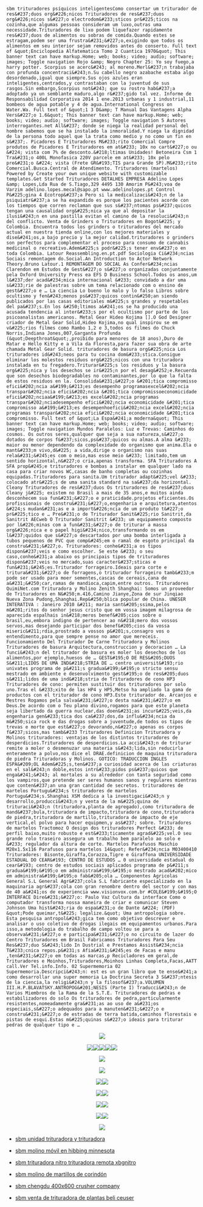 
```
sbm trituradores psíquicos inteligentesComo consertar um triturador de res&#237;duos org&#226;nicos Trituradores de res&#237;duos org&#226;nicos s&#227;o electrodom&#233;sticos pr&#225;ticos na cozinha,que algumas pessoas consideram um luxo,outras uma necessidade.Trituradores de lixo podem liquefazer rapidamente res&#237;duos de alimentos ou sobras de comida.Quando estes se estragam,podem ser uma frustra&#231;&#227;o,exigindo que todos os alimentos em seu interior sejam removidos antes do conserto. Full text of &quot;Enciclopedia Alfatematica Tomo 2 Cuantica 1970&quot; This banner text can have markup.Home; web; books; video; audio; software; images; Toggle navigation Rojo &amp; Negro Chapter 25: Yo soy fuego,a harry potter. Scorpius se acerc&#243; al moreno.Merl&#237;n trabajaba con profunda concentraci&#243;n.Su cabello negro azabache estaba algo desordenado,igual que siempre.Sus ojos azules eran inteligentes,centrados,y contrastaban con la juventud de sus rasgos.Sin embargo,Scorpius not&#243; que su rostro hab&#237;a adoptado ya un semblante maduro,algo r&#237;gido tal vez. Informe de Responsabilidad Corporativa 2014 1 ene.2013 urbanas y 1 industrial,11 bombeos de agua potable y 4 de agua.International Congress on Water.Wa. Full text of &quot;1 3 D&amp; T Manual Das Vantagens Alpha Vers&#227;o 1.6&quot; This banner text can have markup.Home; web; books; video; audio; software; images; Toggle navigation 5 Autores interrogantes.net All&#237; donde se niega la realidad personal del hombre sabemos que se ha instalado la inmoralidad.Y niega la dignidad de la persona todo aquel que la trata como medio y no como un fin en s&#237;. Picadores E Trituradores M&#233;rito Comercial Compre produtos de Picadores E Trituradores em at&#233; 10x no cart&#227;o ou &#224; vista com 7% de desconto.&#218;ltimas Unidades! Betoneira Csm 1 Tra&#231;o 400L Monofasica 220V parcele em at&#233; 10x pelo pre&#231;o &#224; vista (Frete GR&#193;TIS para Grande SP).M&#233;rito Comercial.Busca.Central de Atendimento. Trituradores (martelos) Powered by Create your own unique website with customizable templates.Get Started Trituradores DETALHES EMPRESA Adelino Lopes &amp; Lopes,Lda Rua de S.Tiago,329 4495 130 Amorim P&#243;voa de Varzim adelino.lopes.mecal@sapo.pt www.adelinolopes.pt Control P&#225;gina 4 Ecotrop&#237;a Pero si la medicalizaci&#243;n de la psiquiatr&#237;a se ha expandido es porque los pacientes acorde con los tiempos que corren reclaman que sus s&#237;ntomas ps&#237;quicos tengan una causalidad org&#225;nica ya que al depositar la ilusi&#243;n en una pastilla evitan el camino de la resoluci&#243;n del conflicto. Venta de Grinders o Trituradores en Bogot&#225; y Colombia. Encuentra todos los grinders o trituradores del mercado actual en nuestra tienda online,con los mejores materiales y dise&#241;os,a bajo precio y la mejor calidad.trituradores o grinders son perfectos para complementar el proceso para consumo de cannabis medicinal o recreativo.Adem&#225;s podr&#225;s tener env&#237;o en toda Colombia. Latour Reassembling.en.pt.pdf Sociologia Ci&#234;ncias Sociais remontagem do.Social.An Introduction to Actor Network Theory.Bruno Latour.1 REMONTAGEM DO SOCIAL As Confer&#234;ncias Clarendon em Estudos de Gest&#227;o s&#227;o organizadas conjuntamente pela Oxford University Press ea EFS D Business School.Todos os anos,um l&#237;der acad&#234;mica internacional &#233; convidado a dar uma s&#233;rie de palestras sobre um tema relacionado com o ensino de gest&#227;o e … La ciencia Lo bueno lo malo y lo falso Libros sobre ocultismo y fen&#243;menos ps&#237;quicos contin&#250;an siendo publicados por las casas editoriales m&#225;s grandes y respetables del pa&#237;s.En los &#250;ltimos a&#241;os se ha producido una acusada tendencia al inter&#233;s por el ocultismo por parte de los psicoanalistas americanos. Metal Gear Hideo Kojima [].O God Designer criador de Metal Gear Solid,Hideo Kojima,no qual inspirou se em v&#225;rios filmes como Rambo 1,2 e 3,todos os filmes do Chuck Norris,Indiana Jones,007,Garganta Profunda (&quot;Deepthroat&quot;,proibido para menores de 18 anos),Duro de Matar e Hello Kitty e a Vila da Floresta,para fazer sua obra de arte chamada Metal Gear Solid. trituradores de basura org&#225;nica Los trituradores id&#243;neos para tu cocina dom&#233;stica.Consigue eliminar los molestos residuos org&#225;nicos con una trituradora instalada en tu fregadero.Triturar&#225;s los residuos y la basura org&#225;nica y los desechos se ir&#225;n por el desag&#252;e.Recuerda que son desechos biodegradables no contaminantes,por lo que la falta de estos residuos en la. Consolida&#231;&#227;o &#201;tica compromisso efici&#202;ncia a&#199;&#213;es desempenho programasexcel&#202;ncia transpar&#202;ncia efici&#202;ncia &#201;tica compromissoeconomicidade efici&#202;nciaa&#199;&#213;es excel&#202;ncia programas transpar&#202;nciadesempenho efici&#202;ncia economicidade &#201;tica compromisso a&#199;&#213;es desempenhoefici&#202;ncia excel&#202;ncia programas transpar&#202;ncia efici&#202;ncia economicidade &#201;tica compromisso. Full text of &quot;La Espa&#241;a moderna&quot; This banner text can have markup.Home; web; books; video; audio; software; images; Toggle navigation Mundos Paralelos: Luz e Trevas: Caminhos do cosmos. Os outros seres,qualquer que seja a sua natureza,s&#227;o dotados de corpos f&#237;sicos,ps&#237;quicos ou almas.A alma &#233; maior ou menor dependendo da complexidade do organismo que anima.Ela o mant&#233;m vivo,d&#225; a vida,dirige o organismo nas suas rela&#231;&#245;es com o meio,mas esse meio &#233; limitado,tem um sentido horizontal,n&#227;o cria,apenas transforma. SFA Trituradores A SFA prop&#245;e trituradores e bombas a instalar em qualquer lado na casa para criar novos WC,casas de banho completas ou cozinhas equipadas.Trituradores para sanita.Um triturador adapt&#225;vel &#233; colocado atr&#225;s de uma sanita standard na sa&#237;da horizontal. Cleany Trituradores de res&#237;duos Os trituradores de res&#237;duos Cleany j&#225; existem no Brasil a mais de 35 anos,e muitos ainda desconhecem sua fun&#231;&#227;o e praticidade.projetos eficientes.Os profissionais de constru&#231;&#227;o,engenharia e arquitetura,atentos &#224;s mudan&#231;as e a import&#226;ncia de um produto t&#227;o pr&#225;tico e … Pre&#231;o de Triturador Sanit&#225;rio Sanitrit,da Sanitrit AECweb O Triturador Sanitrit &#233; um equipamento composto por l&#226;minas com a fun&#231;&#227;o de triturar a massa org&#226;nica e o papel higi&#234;nico,transformando os em l&#237;quidos que s&#227;o descartados por uma bomba interligada a tubos pequenos de PVC que comp&#245;em o ramal de esgoto principal da constru&#231;&#227;o. Trituradores: conhe&#231;a os tipos dispon&#237;veis e como escolher. Se este &#233; o seu caso,conhe&#231;a abaixo os principais tipos de trituradores dispon&#237;veis no mercado,suas caracter&#237;sticas e fun&#231;&#245;es.Triturador forrageiro.Ideais para corte e tritura&#231;&#227;o de forragens,o triturador forrageiro tamb&#233;m pode ser usado para moer sementes,cascas de cereais,cana de a&#231;&#250;car,ramas de mandioca,capim,entre outros. Trituradores QuimiNet.com Trituradora y Molino Zenith Shanghai: Somos un proveedor de Trituradores en N&#250;m.416,Camino Jianye,Zona de sur Jinqiao Nueva Zona Pudong,Shanghai.Rep&#250;blica popular de China. UNESER INTERATIVA : Janeiro 2010 &#211; maria sant&#205;ssima,pelos m&#201;ritos do senhor jesus cristo que em vossa imagem milagrosa de aparecida espalhais in&#218;meros benef&#205;cios sobre o brasil,eu,embora indigno de pertencer ao n&#218;mero dos vossos servos,mas desejando participar dos benef&#205;cios da vossa miseric&#211;rdia,prostrado a vossos p&#201;s,consagro vos o entendimento,para que sempre pense no amor que mereceis. Funcionamiento Del Triturador De Carne Trituradora y Molinos Trituradores de basura Arquitectura,construccion y decoracion … La funci&#243;n del triturador de basura es moler los desechos de los alimentos,por ejemplo,huesos de … GEST&#195;O DE RES&#205;DUOS S&#211;LIDOS DE UMA IND&#218;STRIA DE … centro universit&#193;rio univates programa de p&#211;s gradua&#199;&#195;o stricto sensu mestrado em ambiente e desenvolvimento gest&#195;o de res&#205;duos s&#211;lidos de uma ind&#218;stria de Trituradores de cono HP3 Trituradores de cono: permiten sustituir dos trituradores por solo uno.Tras el &#233;xito de las HP4 y HP5,Metso ha ampliado la gama de productos con el triturador de cono HP3.Este triturador de. Arcanjos e Mestres Rogamos pela salva&#231;&#227;o desta na&#231;&#227;o em Deus.De acordo com o Teu plano divino,rogamos para que este planeta seja libertado da guerra nuclear,das doen&#231;as incur&#225;veis,da engenharia gen&#233;tica dos ca&#237;dos,da influ&#234;ncia da m&#250;sica rock e das drogas sobre a juventude,de todos os tipos de trevas e morte que est&#227;o devorando,n&#227;o apenas os corpos f&#237;sicos,mas tamb&#233 Trituradores Definicion Trituradora y Molinos trituradores: ventajas de los distintos trituradores de desperdicios.Trituradores de desperdicios.La acci&#243;n de triturar remite a moler o desmenuzar una materia s&#243;lida,sin reducirla enteramente a polvo,nos dice el DRAE.definicion de maquina trituradora de piedra Trituradoras y Molinos. GOTICO: TRADUCCION INGLES ESPA&#209;OL Adem&#225;s,ten&#237;a curiosidad acerca de las criaturas en el sal&#243;n doble,estos intr&#233;pidos ps&#237;quicos que enga&#241;&#243; al mortales a su alrededor con tanta seguridad como los vampiros,que pretende ser seres humanos sanos y regulares mientras que conten&#237;an una gran cantidad de secretos. trituradores de martelos Portugu&#234;s trituradores de martelos Portugu&#234;s.Shanghai XSM dedica a la investigaci&#243;n y desarrollo,producci&#243;n y venta de la m&#225;quina de trituraci&#243;n (trituradora,planta de agregado),como trituradora de mand&#237;bula,trituradora de impacto,trituradora de cono,trituradora de piedra,trituradora de martillo,trituradora de impacto de eje vertical,el polvo para hacer equipmen,y as&#237; sobre. Trituradores de martelos Tractomoz O design dos trituradores Perfect &#233; de perfil baixo,muito robusto e est&#233;ticamente agrad&#225;vel.O seu grande rolo traseiro assegura um trabalho bem paralelo ao solo e &#233; regulador da altura de corte. Martelos Parafusos Maschio M20x1.5x116 Parafusos para martelos 14&quot; Refer&#234;ncia M03400410 Trituradores: Bisonte,Giraffa,Corazza,Tigre e Giraffona UNIVERSIDADE ESTADUAL DO CEAR&#193; CENTRO DE ESTUDOS … 0 universidade estadual do cear&#193; centro de estudos sociais aplicados programa de p&#211;s gradua&#199;&#195;o em administra&#199;&#195;o mestrado acad&#202;mico em administra&#199;&#195;o fab&#205;ola … Componentes Agricolas General S.L General Agr&#237;cola S.L fabricante especializado en la maquinaria agr&#237;cola con gran renombre dentro del sector y con mas de 40 a&#241;os de experiencia www.visionvox.com.br #COLE&#199;&#195;O INTERFACE Dire&#231;&#227;o: Paulo Vaz Cultura da interface Como o computador transforma nossa maneira de criar e comunicar Steven Johnson Uma hist&#243;ria do espa&#231;o de Dante &#224; (PDF) &quot;Pode queimar,t&#225; legalize.&quot; Uma antropologia sobre. Esta pesquisa antropol&#243;gica tem como objetivo descrever e analisar o uso coletivo de drogas ilegais em equipamentos urbanos.Para isso,a metodologia do trabalho de campo voltou se para a observa&#231;&#227;o e participa&#231;&#227;o no circuito de lazer do Centro Trituradores em Brasil Fabricamos Trituradores Para Seu Res&#237;duo S&#243;lido In Dustrial e Prestamos Assist&#234;ncia T&#233;cnica repos.p&#231;s Afia&#231;&#245;es de Facas e manu ,ten&#231;&#227;o em todas as marcas,p Recicladores em geral,de Trituradores e Moinhos,Trituradores,Moinhos Linhas Completa,Facas,AATT call.Ver Tel.info.Info. 02 Supermemoria 02 Supermemoria.Descripci&#243;n: est es un gran libro que te ense&#241;a como desarrollar una super memoria La Doctrina Secreta 3 S&#237;ntesis de la ciencia,la religi&#243;n y la filosof&#237;a.VOLUMEN III.H.P.BLAVATSKY.ANTROPOG&#201;NESIS (Parte I) Traducci&#243;n de Varios Miembros de la Rama de la S.T.E. Trituradores de pedras e estabilizadores do solo Os trituradores de pedra,particularmente resistentes,nomeadamente gra&#231;as ao uso de a&#231;os especiais,s&#227;o adequados para a manuten&#231;&#227;o e constru&#231;&#227;o de estradas de terra batida,caminhos florestais e pistas de esqui.Estas m&#225;quinas s&#227;o ideais para triturar pedras de qualquer tipo e … 
```

<div align="center">

<a href="https://es-crusher.shibang-china.com/github&k=sbm+trituradores+ps%C3%ADquicos+inteligentes"><img src="https://static.shibang-china.com/es/crusher/logo.jpg"></a>

<a href="https://es-crusher.shibang-china.com/github&k=sbm+trituradores+ps%C3%ADquicos+inteligentes"><img src="https://static.shibang-china.com/es/crusher/index.jpg"></a><a href="https://es-crusher.shibang-china.com/material.htmlgithub&k=sbm+trituradores+ps%C3%ADquicos+inteligentes"><img src="https://static.shibang-china.com/es/crusher/material.jpg"></a><a href="https://es-crusher.shibang-china.com/application.htmlgithub&k=sbm+trituradores+ps%C3%ADquicos+inteligentes"><img src="https://static.shibang-china.com/es/crusher/application.jpg"></a><a href="https://es-crusher.shibang-china.com/aboutus.htmlgithub&k=sbm+trituradores+ps%C3%ADquicos+inteligentes"><img src="https://static.shibang-china.com/es/crusher/aboutus.jpg"></a><a href="https://es-crusher.shibang-china.com/contact.htmlgithub&k=sbm+trituradores+ps%C3%ADquicos+inteligentes"><img src="https://static.shibang-china.com/es/crusher/contact.jpg"></a>

<a href="https://es-crusher.shibang-china.com/github&k=sbm+trituradores+ps%C3%ADquicos+inteligentes"><img src="https://static.shibang-china.com/es/crusher/banner.jpg"></a>

<a href="https://swt.shibang-china.com/github&k=sbm+trituradores+ps%C3%ADquicos+inteligentes"><img src="https://static.shibang-china.com/es/crusher/text.jpg"></a>

<a href="https://swt.shibang-china.com/github&k=sbm+trituradores+ps%C3%ADquicos+inteligentes"><img src="https://static.shibang-china.com/es/crusher/chat.jpg"></a><a href="https://es-crusher.shibang-china.com/contact.htmlgithub&k=sbm+trituradores+ps%C3%ADquicos+inteligentes"><img src="https://static.shibang-china.com/es/crusher/message.jpg"></a>

<a href="https://es-crusher.shibang-china.com/products/pe.htmlgithub&k=sbm+trituradores+ps%C3%ADquicos+inteligentes"><img src="https://static.shibang-china.com/es/crusher/pe.jpg"></a><a href="https://es-crusher.shibang-china.com/products/pf.htmlgithub&k=sbm+trituradores+ps%C3%ADquicos+inteligentes"><img src="https://static.shibang-china.com/es/crusher/pf.jpg"></a>

<a href="https://es-crusher.shibang-china.com/products/hpt.htmlgithub&k=sbm+trituradores+ps%C3%ADquicos+inteligentes"><img src="https://static.shibang-china.com/es/crusher/hpt.jpg"></a><a href="https://es-crusher.shibang-china.com/products/vsi.htmlgithub&k=sbm+trituradores+ps%C3%ADquicos+inteligentes"><img src="https://static.shibang-china.com/es/crusher/vsi.jpg"></a>

<a href="https://es-crusher.shibang-china.com/products/klv.htmlgithub&k=sbm+trituradores+ps%C3%ADquicos+inteligentes"><img src="https://static.shibang-china.com/es/crusher/klv.jpg"></a><a href="https://es-crusher.shibang-china.com/products/portable.htmlgithub&k=sbm+trituradores+ps%C3%ADquicos+inteligentes"><img src="https://static.shibang-china.com/es/crusher/portable.jpg"></a>

<a href="https://swt.shibang-china.com/github&k=sbm+trituradores+ps%C3%ADquicos+inteligentes"><img src="https://static.shibang-china.com/es/crusher/case.jpg"></a>

</div>


* [sbm unidad trituradora y trituradora](sbm%20unidad%20trituradora%20y%20trituradora.md)

* [sbm molino móvil en hibbing minnesota](sbm%20molino%20m%C3%B3vil%20en%20hibbing%20minnesota.md)

* [sbm trituradora nitro trituradora remota xbgnitro](sbm%20trituradora%20nitro%20trituradora%20remota%20xbgnitro.md)

* [sbm molino de martillos de corindón](sbm%20molino%20de%20martillos%20de%20corind%C3%B3n.md)

* [sbm chengdu 400x600 crusher company](sbm%20chengdu%20400x600%20crusher%20company.md)

* [sbm venta de trituradora de plantas beli ceuser](sbm%20venta%20de%20trituradora%20de%20plantas%20beli%20ceuser.md)